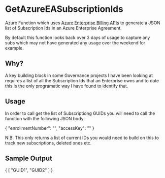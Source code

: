 # GetAzureEASubscriptionIds
Azure Function which uses [Azure Enterprise Billing APIs](https://docs.microsoft.com/en-us/azure/billing/billing-enterprise-api) to generate a JSON list of Subscription Ids in an Azure Enterprise Agreement.

By default this function looks back over 3 days of usage to capture any subs which may not have generated any usage over the weekend for example.

## Why?

A key building block in some Governance projects I have been looking at requires a list of all the Subscription Ids that an Enterprise owns and to date this is the only programatic way I have found to identify that.

## Usage
In order to call get the list of Subscriptiong GUIDs you will need to call the function with the following JSON body:

{
    "enrollmentNumber": "<YOUR ENROLLMENT NUMBER>",
    "accessKey": "<YOUR API ACCESS KEY>"
}

N.B. This only returns a list of current IDs you would need to build on this to track new subscriptions, deleted ones etc.

## Sample Output

{
    [
        "GUID1",
        "GUID2"
    ]
}


